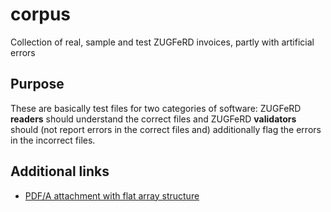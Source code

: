 # corpus
Collection of real, sample and test ZUGFeRD invoices, partly with artificial errors

## Purpose
These are basically test files for two categories of software: ZUGFeRD **readers** should understand the correct files and ZUGFeRD **validators** should (not report errors in the correct files and) additionally flag the errors in the incorrect files.

## Additional links

* [PDF/A attachment with flat array structure](https://web.archive.org/web/20170519002523/http://www.pdflib.com/fileadmin/pdflib/pcos-cookbook/pdf/zugferd_invoice.pdf)
